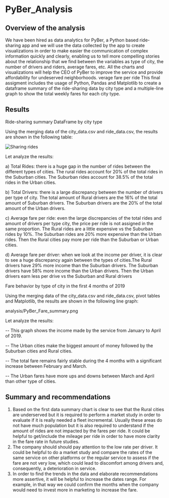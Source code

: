 # PyBer_Analysis

## Overview of the analysis

We have been hired as data analytics for PyBer, a Python based ride-sharing app and we will use the data collected by the app to create visualizations in order to make easier the communication of complex information quickly and clearly, enabling us to tell more compelling stories about the relationship that we find between the variables as type of city, the number of drivers and riders, average fares, etc. All the charts and visualizations will help the CEO of PyBer to improve the service and provide affordability for undeserved neighborhoods.
 verage fare per ride
This final assigment includes the usage of Python, Pandas and Matplotlib to create a dataframe summary of the ride-sharing data by city type and a multiple-line graph to show the total weekly fares for each city type.

## Results

Ride-sharing summary DataFrame by city type

Using the merging data of the city_data.csv and ride_data.csv, the results are shown in the following table:


![Sharing rides](https://user-images.githubusercontent.com/106939511/179153706-c1121915-e503-4a1a-a8ae-72361f48615a.png)


Let analyze the results:

a) Total Rides: there is a huge gap in the number of rides between the different types of cities. The rural rides account for 20% of the total rides in the Suburban cities. The Suburban rides account for 38.5% of the total rides in the Urban cities. 

b) Total Drivers: there is a large discrepancy between the number of drivers per type of city. The total amount of Rural drivers are the 16% of the total amount of Suburban drivers. The Suburban drivers are the 20% of the total amount of the Urban drivers.

c) Average fare per ride: even the large discrepancies of the total rides and amount of drivers per type city, the price per ride is not assigned in the same proportion.  The Rural rides are a little expensive vs the Suburban rides by 10%. The Suburban rides are 20% more expensive than the Urban rides. Then the Rural cities pay more per ride than the Suburban or Urban cities.

d) Average fare per driver: when we look at the income per driver, it is clear to see a huge discrepancy again between the types of cities.The Rural drivers have 29% more income than the Suburban drivers. The Suburban drivers have 58% more income than the Urban drivers. Then the Urban drivers earn less per drive vs the Suburban and Rural drivers 

Fare behavior by type of city in the first 4 months of 2019

Using the merging data of the city_data.csv and ride_data.csv, pivot tables and  Matplotlib, the results are shown in the following line graph:

analysis/PyBer_Fare_summary.png

Let analyze the results:

-- This graph shows the income made by the service from January to April of 2019. 

-- The Urban cities make the biggest amount of money followed by the Suburban cities and Rural cities.

-- The total fare remains fairly stable during the 4 months with a significant increase between February and March.

-- The Urban fares have more ups and downs between March and April than other type of cities. 


## Summary and recommendations

1. Based on the first data summary chart is clear to see that the Rural cities are underserved but it is required to perform a market study in order to evaluate if it is really needed a fleet incremental. Usually these areas do not have much population but it is also required to understand if the amount of rides are not impacted by the fares per ride. It could be helpful to get/include the mileage per ride in order to have more clarity in the fare rate in future studies. 
2. The company should should pay attention to the low rate per driver. It could be helpful to do a market study and compare the rates of the same service on other platforms or the regular service to assess if the fare are not very low, which could lead to discomfort among drivers and, consequently, a deterioration in service.
3. In order to find the trends in the data and elaborate recommendations more assertive, it will be helpful to increase the dates range. For example, in that way we could confirm the months when the company would need to invest more in marketing to increase the fare.

